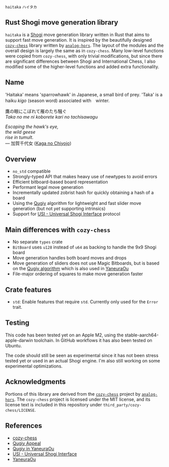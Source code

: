 `haitaka` `ハイタカ`

## Rust Shogi move generation library

`haitaka` is a [Shogi](https://en.wikipedia.org/wiki/Shogi) move generation library written in Rust that aims to support fast move generation.
It is inspired by the beautifully designed [`cozy-chess`](https://github.com/analog-hors/cozy-chess) library written by [`analog-hors`](https://github.com/analog-hors). 
The layout of the modules and the overall design is largely the same as in `cozy-chess`. Many low-level functions were copied from `cozy-chess`, with only trivial modifications, but since there are significant differences between Shogi and International Chess, I also modified some of the higher-level functions and added extra functionality.

## Name

'Haitaka' means 'sparrowhawk' in Japanese, a small bird of prey. 'Taka' is a haiku _kigo_ (season word) associated with　winter.

鷹の眼​にこぼれて雁のたち騒ぐ<br>
_Taka no me ni koborete kari no tachisawagu_

_​Escaping the hawk's eye,<br>
the wild geese<br>
rise in tumult._<br>
— 加賀千代女 ([Kaga no Chiyojo](https://en.wikipedia.org/wiki/Fukuda_Chiyo-ni))

## Overview
- `no_std` compatible
- Strongly-typed API that makes heavy use of newtypes to avoid errors
- Efficient bitboard-based board representation
- Performant legal move generation
- Incrementally updated zobrist hash for quickly obtaining a hash of a board
- Using the [Qugiy](https://www.apply.computer-shogi.org/wcsc31/appeal/Qugiy/appeal.pdf) algorithm for lightweight and fast slider move generation
  (but not _yet_ supporting intrinsics)
- Support for [USI - Universal Shogi Interface](http://hgm.nubati.net/usi.html) protocol

## Main differences with `cozy-chess`
- No separate `types` crate
- `BitBoard` uses `u128` instead of `u64` as backing to handle the 9x9 Shogi board
- Move generation handles both board moves and drops
- Move generation of sliders does not use Magic Bitboards, but is based on
  the [Qugiy algorithm](https://yaneuraou.yaneu.com/2021/12/03/qugiys-jumpy-effect-code-complete-guide/) which is also used in [YaneuraOu](https://github.com/yaneurao/YaneuraOu)
- File-major ordering of squares to make move generation faster

## Crate features
- `std`: Enable features that require `std`. Currently only used for the `Error` trait.

## Testing

This code has been tested yet on an Apple M2, using the stable-aarch64-apple-darwin toolchain. In
GitHub workflows it has also been tested on Ubuntu.

The code should still be seen as experimental since it has not been stress tested yet or used in an actual Shogi engine. I'm also still working on some experimental optimizations.

## Acknowledgments
Portions of this library are derived from the [`cozy-chess`](https://github.com/analog-hors/cozy-chess) project by [`analog-hors`](https://github.com/analog-hors). The `cozy-chess` project is licensed under the MIT license, and its license text is included in this repository under `third_party/cozy-chess/LICENSE`.

## References
- [cozy-chess](https://github.com/analog-hors/cozy-chess)
- [Qugiy Appeal](https://www.apply.computer-shogi.org/wcsc31/appeal/Qugiy/appeal.pdf)
- [Qugiy in YaneuraOu](https://yaneuraou.yaneu.com/2021/12/03/qugiys-jumpy-effect-code-complete-guide/)
- [USI - Universal Shogi Interface](http://hgm.nubati.net/usi.html)
- [YaneuraOu](https://github.com/yaneurao/YaneuraOu)
